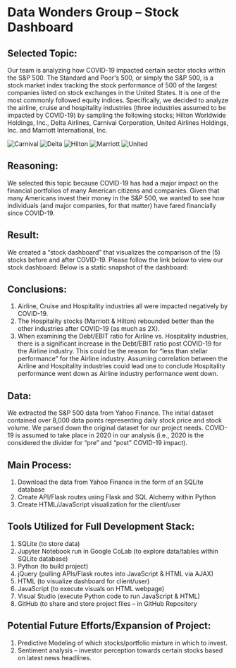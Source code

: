 # Data Wonders Group – Stock Dashboard


## Selected Topic:
Our team is analyzing how COVID-19 impacted certain sector stocks within 
the S&P 500.  The Standard and Poor's 500, or simply the S&P 500, is a stock
market index tracking the stock performance of 500 of the largest 
companies listed on stock exchanges in the United States.  It is one of the 
most commonly followed equity indices.  Specifically, we decided to analyze 
the airline, cruise and hospitality industries (three industries assumed to be 
impacted by COVID-19) by sampling the following stocks; Hilton Worldwide 
Holdings, Inc., Delta Airlines, Carnival Corporation, United Airlines Holdings, 
Inc. and Marriott International, Inc.

![Carnival](https://github.com/thesolecloset/Data-Wonders-Group-Project-3/assets/123911160/30267e93-69de-43d3-915e-fddd5abe835a)
![Delta](https://github.com/thesolecloset/Data-Wonders-Group-Project-3/assets/123911160/9f3d0d8a-a19c-4b99-a338-8812a32bb553)
![Hilton](https://github.com/thesolecloset/Data-Wonders-Group-Project-3/assets/123911160/d671a1f6-5cc0-4bf1-88df-239e69ee6952)
![Marriott](https://github.com/thesolecloset/Data-Wonders-Group-Project-3/assets/123911160/a34293fd-9742-48d8-aa52-854f39d999a9)
![United](https://github.com/thesolecloset/Data-Wonders-Group-Project-3/assets/123911160/21fab830-1d60-4211-80e8-c6d05bda50e6)


## Reasoning:
We selected this topic because COVID-19 has had a major impact on the 
financial portfolios of many American citizens and companies.  Given that 
many Americans invest their money in the S&P 500, we wanted to see how 
individuals (and major companies, for that matter) have fared financially since COVID-19.


## Result:
We created a “stock dashboard” that visualizes the comparison of the (5) 
stocks before and after COVID-19.  Please follow the link below to view our 
stock dashboard:
Below is a static snapshot of the dashboard:


## Conclusions:
1. Airline, Cruise and Hospitality industries all were impacted negatively 
by COVID-19.
2. The Hospitality stocks (Marriott & Hilton) rebounded better than the 
other industries after COVID-19 (as much as 2X).
3. When examining the Debt/EBIT ratio for Airline vs. Hospitality 
industries, there is a significant increase in the Debt/EBIT ratio post 
COVID-19 for the Airline industry.  This could be the reason for “less 
than stellar performance” for the Airline industry.  Assuming 
correlation between the Airline and Hospitality industries could lead 
one to conclude Hospitality performance went down as Airline industry 
performance went down.


## Data:
We extracted the S&P 500 data from Yahoo Finance.  The initial dataset 
contained over 8,000 data points representing daily stock price and stock 
volume.  We parsed down the original dataset for our project needs.  COVID-
19 is assumed to take place in 2020 in our analysis (i.e., 2020 is the 
considered the divider for “pre” and “post” COVID-19 impact).  



## Main Process:
1. Download the data from Yahoo Finance in the form of an SQLite 
database
2. Create API/Flask routes using Flask and SQL Alchemy within Python
3. Create HTML/JavaScript visualization for the client/user



## Tools Utilized for Full Development Stack:
1. SQLite (to store data)
2. Jupyter Notebook run in Google CoLab (to explore data/tables within 
SQLite database)
3. Python (to build project)
4. jQuery (pulling APIs/Flask routes into JavaScript & HTML via AJAX)
5. HTML (to visualize dashboard for client/user)
6. JavaScript (to execute visuals on HTML webpage)
7. Visual Studio (execute Python code to run JavaScript & HTML) 
8. GitHub (to share and store project files – in GitHub Repository



## Potential Future Efforts/Expansion of Project:
1. Predictive Modeling of which stocks/portfolio mixture in which to 
invest.
2. Sentiment analysis – investor perception towards certain stocks based 
on latest news headlines.


